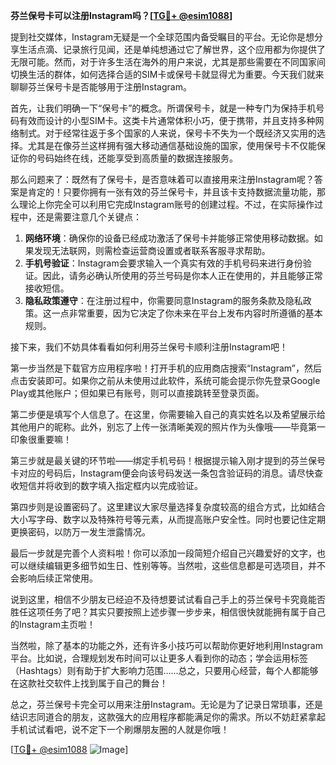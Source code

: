 **芬兰保号卡可以注册Instagram吗？[[TG💪+ @esim1088](https://t.me/s/esim1088)]**

提到社交媒体，Instagram无疑是一个全球范围内备受瞩目的平台。无论你是想分享生活点滴、记录旅行见闻，还是单纯想通过它了解世界，这个应用都为你提供了无限可能。然而，对于许多生活在海外的用户来说，尤其是那些需要在不同国家间切换生活的群体，如何选择合适的SIM卡或保号卡就显得尤为重要。今天我们就来聊聊芬兰保号卡是否能够用于注册Instagram。

首先，让我们明确一下“保号卡”的概念。所谓保号卡，就是一种专门为保持手机号码有效而设计的小型SIM卡。这类卡片通常体积小巧，便于携带，并且支持多种网络制式。对于经常往返于多个国家的人来说，保号卡不失为一个既经济又实用的选择。尤其是在像芬兰这样拥有强大移动通信基础设施的国家，使用保号卡不仅能保证你的号码始终在线，还能享受到高质量的数据连接服务。

那么问题来了：既然有了保号卡，是否意味着可以直接用来注册Instagram呢？答案是肯定的！只要你拥有一张有效的芬兰保号卡，并且该卡支持数据流量功能，那么理论上你完全可以利用它完成Instagram账号的创建过程。不过，在实际操作过程中，还是需要注意几个关键点：

1. **网络环境**：确保你的设备已经成功激活了保号卡并能够正常使用移动数据。如果发现无法联网，则需检查运营商设置或者联系客服寻求帮助。
2. **手机号验证**：Instagram会要求输入一个真实有效的手机号码来进行身份验证。因此，请务必确认所使用的芬兰号码是你本人正在使用的，并且能够正常接收短信。
3. **隐私政策遵守**：在注册过程中，你需要同意Instagram的服务条款及隐私政策。这一点非常重要，因为它决定了你未来在平台上发布内容时所遵循的基本规则。

接下来，我们不妨具体看看如何利用芬兰保号卡顺利注册Instagram吧！

第一步当然是下载官方应用程序啦！打开手机的应用商店搜索“Instagram”，然后点击安装即可。如果你之前从未使用过此软件，系统可能会提示你先登录Google Play或其他账户；但如果已有账号，则可以直接跳转至登录页面。

第二步便是填写个人信息了。在这里，你需要输入自己的真实姓名以及希望展示给其他用户的昵称。此外，别忘了上传一张清晰美观的照片作为头像哦——毕竟第一印象很重要嘛！

第三步就是最关键的环节啦——绑定手机号码！根据提示输入刚才提到的芬兰保号卡对应的号码后，Instagram便会向该号码发送一条包含验证码的消息。请尽快查收短信并将收到的数字填入指定框内以完成验证。

第四步则是设置密码了。这里建议大家尽量选择复杂度较高的组合方式，比如结合大小写字母、数字以及特殊符号等元素，从而提高账户安全性。同时也要记住定期更换密码，以防万一发生泄露情况。

最后一步就是完善个人资料啦！你可以添加一段简短介绍自己兴趣爱好的文字，也可以继续编辑更多细节如生日、性别等等。当然啦，这些信息都是可选项目，并不会影响后续正常使用。

说到这里，相信不少朋友已经迫不及待想要试试看自己手上的芬兰保号卡究竟能否胜任这项任务了吧？其实只要按照上述步骤一步步来，相信很快就能拥有属于自己的Instagram主页啦！

当然啦，除了基本的功能之外，还有许多小技巧可以帮助你更好地利用Instagram平台。比如说，合理规划发布时间可以让更多人看到你的动态；学会运用标签（Hashtags）则有助于扩大影响力范围……总之，只要用心经营，每个人都能够在这款社交软件上找到属于自己的舞台！

总之，芬兰保号卡完全可以用来注册Instagram。无论是为了记录日常琐事，还是结识志同道合的朋友，这款强大的应用程序都能满足你的需求。所以不妨赶紧拿起手机试试看吧，说不定下一个刷爆朋友圈的人就是你哦！

[[TG💪+ @esim1088](https://t.me/s/esim1088) ![Image](https://i.postimg.cc/4NQfJmqS/Snipaste-2025-05-13-00-14-12.png)]